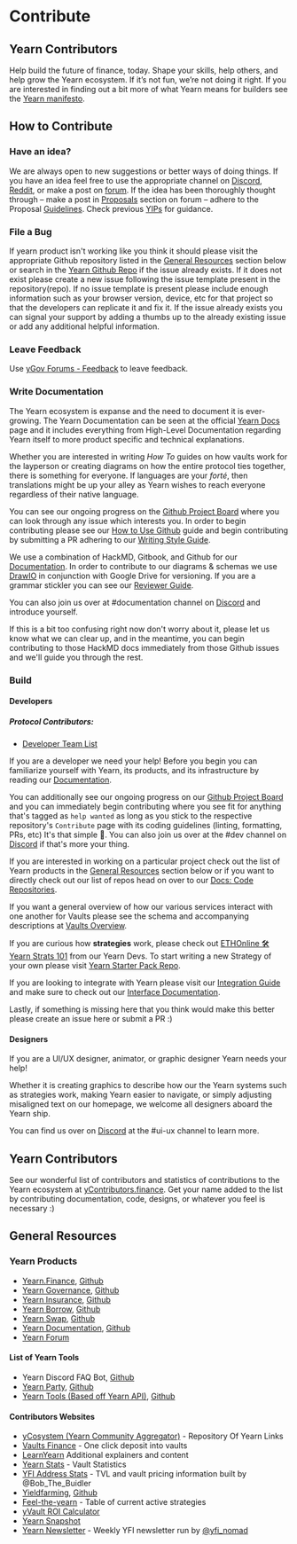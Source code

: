 # Contribute

## Yearn Contributors

Help build the future of finance, today. Shape your skills, help others, and help grow the Yearn ecosystem. If it’s not fun, we’re not doing it right. If you are interested in finding out a bit more of what Yearn means for builders see the [Yearn manifesto](https://gov.yearn.finance/t/how-we-think-about-yearn/7137).

## How to Contribute

### Have an idea?

We are always open to new suggestions or better ways of doing things. If you have an idea feel free to use the appropriate channel on [Discord](http://discord.yearn.finance), [Reddit](https://www.reddit.com/r/yearn_finance/), or make a post on [forum](https://gov.yearn.finance/c/general-chat/7). If the idea has been thoroughly thought through – make a post in [Proposals](https://gov.yearn.finance/c/proposals/5]) section on forum – adhere to the Proposal [Guidelines](https://gov.yearn.finance/t/proposal-how-to/106). Check previous [YIPs](https://yips.yearn.finance/all-yip) for guidance.

### File a Bug

If yearn product isn't working like you think it should please visit the appropriate Github repository listed in the [General Resources](##general-resources) section below or search in the [Yearn Github Repo](https://github.com/iearn-finance/yearn-protocol) if the issue already exists. If it does not exist please create a new issue following the issue template present in the repository(repo). If no issue template is present please include enough information such as your browser version, device, etc for that project so that the developers can replicate it and fix it. If the issue already exists you can signal your support by adding a thumbs up to the already existing issue or add any additional helpful information.

### Leave Feedback

Use [yGov Forums - Feedback](https://gov.yearn.finance/c/feedback/2) to leave feedback.

### Write Documentation

The Yearn ecosystem is expanse and the need to document it is ever-growing. The Yearn Documentation can be seen at the official [Yearn Docs](https://docs.yearn.finance/) page and it includes everything from High-Level Documentation regarding Yearn itself to more product specific and technical explanations.

Whether you are interested in writing _How To_ guides on how vaults work for the layperson or creating diagrams on how the entire protocol ties together, there is something for everyone. If languages are your _forté_, then translations might be up your alley as Yearn wishes to reach everyone regardless of their native language.

You can see our ongoing progress on the [Github Project Board](https://github.com/orgs/iearn-finance/projects/2) where you can look through any issue which interests you. In order to begin contributing please see our [How to Use Github](https://hackmd.io/4U35op0ORoGT24lzPhbGNQ) guide and begin contributing by submitting a PR adhering to our [Writing Style Guide](https://hackmd.io/dXQecpkJQX6XRy4y7k7j3g).

We use a combination of HackMD, Gitbook, and Github for our [Documentation](https://docs.yearn.finance/). In order to contribute to our diagrams & schemas we use [DrawIO](https://draw.io) in conjunction with Google Drive for versioning. If you are a grammar stickler you can see our [Reviewer Guide](https://hackmd.io/juTKNn3xTpKJgFDo2AglLw).

You can also join us over at #documentation channel on [Discord](https://discord.com/invite/6PNv2nF) and introduce yourself.

If this is a bit too confusing right now don't worry about it, please let us know what we can clear up, and in the meantime, you can begin contributing to those HackMD docs immediately from those Github issues and we'll guide you through the rest.

### Build

#### Developers

##### Protocol Contributors:

- [Developer Team List](https://docs.yearn.finance/additional-resources/team#protocol-and-development)

If you are a developer we need your help! Before you begin you can familiarize yourself with Yearn, its products, and its infrastructure by reading our [Documentation](https://docs.yearn.finance/).

You can additionally see our ongoing progress on our [Github Project Board](https://github.com/orgs/iearn-finance/projects/1) and you can immediately begin contributing where you see fit for anything that's tagged as `help wanted` as long as you stick to the respective repository's `Contribute` page with its coding guidelines (linting, formatting, PRs, etc) It's that simple 🙂. You can also join us over at the #dev channel on [Discord](https://discord.com/invite/6PNv2nF) if that's more your thing.

If you are interested in working on a particular project check out the list of Yearn products in the [General Resources](##general-resources) section below or if you want to directly check out our list of repos head on over to our [Docs: Code Repositories](https://docs.yearn.finance/developers/code-repositories).

If you want a general overview of how our various services interact with one another for Vaults please see the schema and accompanying descriptions at [Vaults Overview](https://docs.yearn.finance/developers/yvaults-documentation/vaults-overview).

If you are curious how **strategies** work, please check out [ETHOnline 🛠️ Yearn Strats 101](https://www.youtube.com/watch?v=4gwZk-IaMRs) from our Yearn Devs. To start writing a new Strategy of your own please visit [Yearn Starter Pack Repo](https://github.com/iearn-finance/yearn-starter-pack).

If you are looking to integrate with Yearn please visit our [Integration Guide](https://docs.yearn.finance/developers/integration-guide) and make sure to check out our [Interface Documentation](https://docs.yearn.finance/developers/yvaults-documentation/vault-interfaces).

Lastly, if something is missing here that you think would make this better please create an issue here or submit a PR :)

#### Designers

If you are a UI/UX designer, animator, or graphic designer Yearn needs your help!

Whether it is creating graphics to describe how our the Yearn systems such as strategies work, making Yearn easier to navigate, or simply adjusting misaligned text on our homepage, we welcome all designers aboard the Yearn ship.

You can find us over on [Discord](https://discord.com/invite/6PNv2nF) at the #ui-ux channel to learn more.

## Yearn Contributors

See our wonderful list of contributors and statistics of contributions to the Yearn ecosystem at [yContributors.finance](https://ycontributors.finance/). Get your name added to the list by contributing documentation, code, designs, or whatever you feel is necessary :)

## General Resources

### Yearn Products

- [Yearn.Finance](https://yearn.finance/), [Github](https://github.com/iearn-finance/iearn-finance)
- [Yearn Governance](https://ygov.finance/), [Github](https://github.com/iearn-finance/ygov-finance)
- [Yearn Insurance](https://yinsure.finance/), [Github](https://github.com/iearn-finance/yinsure-finance)
- [Yearn Borrow](https://yborrow.finance/), [Github](https://github.com/iearn-finance/iborrow-finance)
- [Yearn Swap](https://yswap.exchange/), [Github](https://github.com/iearn-finance/yswap-finance)
- [Yearn Documentation](https://docs.yearn.finance/), [Github](https://github.com/iearn-finance/docs)
- [Yearn Forum](https://gov.yearn.finance/)

#### List of Yearn Tools

- Yearn Discord FAQ Bot, [Github](https://github.com/dgornjakovic/yfi-faq-bot)
- [Yearn Party](https://yearn.party/), [Github](https://github.com/x48-crypto/yearn-party)
- [Yearn Tools (Based off Yearn API)](https://yearn.tools/), [Github](https://github.com/yearn-integrations/api)

#### Contributors Websites

- [yCosystem (Yearn Community Aggregator)](https://ycosystem.info/) - Repository Of Yearn Links
- [Vaults Finance](https://vaults.finance/) - One click deposit into vaults
- [LearnYearn](https://learnyearn.finance/) Additional explainers and content
- [Yearn Stats](https://stats.finance) - Vault Statistics
- [YFI Address Stats](https://www.yfistats.com/) - TVL and vault pricing information built by @Bob_The_Buidler
- [Yieldfarming](https://yieldfarming.info/), [Github](https://github.com/yieldfarming/yieldfarming)
- [Feel-the-yearn](https://feel-the-yearn.app) - Table of current active strategies
- [yVault ROI Calculator](https://yvault-roi.netlify.app/)
- [Yearn Snapshot](https://yearn.snapshot.page/)
- [Yearn Newsletter](https://yearn.substack.com/) - Weekly YFI newsletter run by [@yfi_nomad](https://twitter.com/yfi_nomad)

